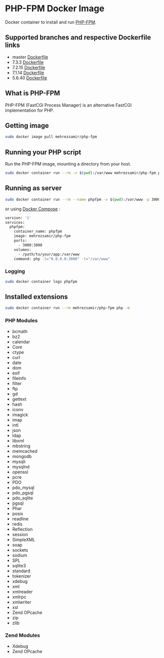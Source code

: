 # PHP-FPM Docker Image

Docker container to install and run [PHP-FPM](https://php-fpm.org/).

## Supported branches and respective Dockerfile links

- master [Dockerfile](https://github.com/mehrezsamir/php-fpm/blob/master/Dockerfile)
- 7.3.3 [Dockerfile](https://github.com/mehrezsamir/php-fpm/blob/7.3.3/Dockerfile)
- 7.2.15 [Dockerfile](https://github.com/mehrezsamir/php-fpm/blob/7.2.15/Dockerfile)
- 7.1.14 [Dockerfile](https://github.com/mehrezsamir/php-fpm/blob/7.1.14/Dockerfile)
- 5.6.40 [Dockerfile](https://github.com/mehrezsamir/php-fpm/blob/5.6.40/Dockerfile)

## What is PHP-FPM

PHP-FPM (FastCGI Process Manager) is an alternative FastCGI implementation for PHP.

## Getting image

```sh
sudo docker image pull mehrezsamir/php-fpm
```

## Running your PHP script

Run the PHP-FPM image, mounting a directory from your host.

```sh
sudo docker container run --rm -v $(pwd):/var/www mehrezsamir/php-fpm php index.php
```

## Running as server

```sh
sudo docker container run --rm --name phpfpm -v $(pwd):/var/www -p 3000:3000 mehrezsamir/php-fpm php -S="0.0.0.0:3000" -t="/var/www/html"
```

or using [Docker Compose](https://docs.docker.com/compose/) :

```sh
version: '1'
services:
  phpfpm:
    container_name: phpfpm
    image: mehrezsamir/php-fpm
    ports:
      - 3000:3000
    volumes:
      - /path/to/your/app:/var/www
    command: php -S="0.0.0.0:3000" -t="/var/www"
```

### Logging

```sh
sudo docker container logs phpfpm
```

## Installed extensions

```bash
sudo docker container run --rm mehrezsamir/php-fpm php -m
```

### PHP Modules

- bcmath
- bz2
- calendar
- Core
- ctype
- curl
- date
- dom
- exif
- fileinfo
- filter
- ftp
- gd
- gettext
- hash
- iconv
- imagick
- imap
- intl
- json
- ldap
- libxml
- mbstring
- memcached
- mongodb
- mysqli
- mysqlnd
- openssl
- pcre
- PDO
- pdo_mysql
- pdo_pgsql
- pdo_sqlite
- pgsql
- Phar
- posix
- readline
- redis
- Reflection
- session
- SimpleXML
- soap
- sockets
- sodium
- SPL
- sqlite3
- standard
- tokenizer
- xdebug
- xml
- xmlreader
- xmlrpc
- xmlwriter
- xsl
- Zend OPcache
- zip
- zlib

### Zend Modules

- Xdebug
- Zend OPcache